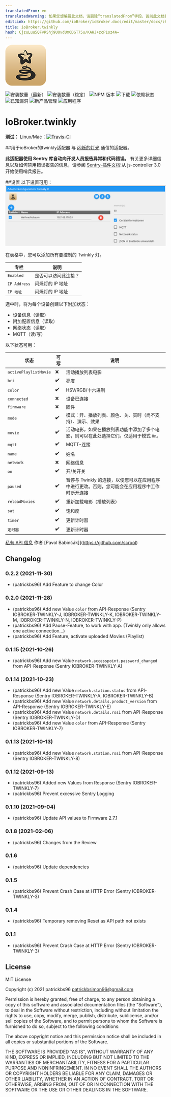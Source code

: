 ```yaml
---
translatedFrom: en
translatedWarning: 如果您想编辑此文档，请删除“translatedFrom”字段，否则此文档将再次自动翻译
editLink: https://github.com/ioBroker/ioBroker.docs/edit/master/docs/zh-cn/adapterref/iobroker.twinkly/README.md
title: ioBroker.twinkly
hash: CjzuLuu5QFvRShj9UOvdUm6DGT75u/KAHJ+zcP1sz4A=
---
```

![标识](../../../en/adapterref/iobroker.twinkly/admin/twinkly.png)

![安装数量（最新）](http://iobroker.live/badges/twinkly-installed.svg)
![安装数量（稳定）](http://iobroker.live/badges/twinkly-stable.svg)
![NPM 版本](http://img.shields.io/npm/v/iobroker.twinkly.svg)
![下载](https://img.shields.io/npm/dm/iobroker.twinkly.svg)
![依赖状态](https://img.shields.io/david/patrickbs96/iobroker.twinkly.svg)
![已知漏洞](https://snyk.io/test/github/patrickbs96/ioBroker.twinkly/badge.svg)
![新产品管理](https://nodei.co/npm/iobroker.twinkly.png?downloads=true)
![应用程序](https://ci.appveyor.com/api/projects/status/github/patrickbs96/ioBroker.twinkly?branch=master&svg=true)

# IoBroker.twinkly
**测试：** Linux/Mac：[![Travis-CI](https://travis-ci.com/patrickbs96/ioBroker.twinkly.svg)](https://travis-ci.com/github/patrickbs96/ioBroker.twinkly)

##用于ioBroker的twinkly适配器
与 [闪烁的灯光](https://www.twinkly.com/) 通信的适配器。

**此适配器使用 Sentry 库自动向开发人员报告异常和代码错误。** 有关更多详细信息以及如何禁用错误报告的信息，请参阅 [Sentry-插件文档](https://github.com/ioBroker/plugin-sentry#plugin-sentry)!从 js-controller 3.0 开始使用哨兵报告。

##设置
以下设置可用：![管理.png](../../../en/adapterref/iobroker.twinkly/img/admin.png)

在表格中，您可以添加所有要控制的 Twinkly 灯。

|专栏 |说明 |
|--------------|------------------------------------|
| `Enabled` |是否可以访问此连接？ |
| `IP Address` |闪烁灯的 IP 地址 |
| `IP 地址` |闪烁灯的 IP 地址 |

选中时，将为每个设备创建以下附加状态：

* 设备信息（读取）
* 附加配置信息（读取）
* 网络状态（读取）
* MQTT（读/写）

以下状态可用：

|状态 |可写 |说明 |
|-------------------------------|--------------------|---------------------------------------------------------------------------------------------------------------------------------|
| `activePlaylistMovie` | :x: |活动播放列表电影 |
| `bri` | :heavy_check_mark: |亮度 |
| `color` | :heavy_check_mark: | HSV/RGB/十六进制 |
| `connected` | :x: |设备已连接 |
| `firmware` | :x: |固件 |
| `mode` | :heavy_check_mark: |模式：开、播放列表、颜色、关、实时（尚不支持）、演示、效果 |
| `movie` | :heavy_check_mark: |活动电影，如果在播放列表功能中添加了多个电影，则可以在此处选择它们。仅适用于模式 `On`。 |
| `mqtt` | :heavy_check_mark: | MQTT-连接|
| `name` | :heavy_check_mark: |姓名 |
| `network` | :x: |网络信息|
| `on` | :heavy_check_mark: |开/关开关 |
| `paused` | :heavy_check_mark: |暂停与 Twinkly 的连接，以便您可以在应用程序中进行更改。否则，您可能会在应用程序中工作时断开连接 |
| `reloadMovies` | :heavy_check_mark: |重新加载电影（播放列表）|
| `sat` | :heavy_check_mark: |饱和度|
| `timer` | :heavy_check_mark: |更新计时器 |
| `定时器` | :heavy_check_mark: |更新计时器 |

[私有 API 信息](https://xled-docs.readthedocs.io/en/latest/) 作者 [Pavol Babinčák]](https://github.com/scrool)

## Changelog

### 0.2.2 (2021-11-30)
* (patrickbs96) Add Feature to change Color

### 0.2.0 (2021-11-28)
* (patrickbs96) Add new Value `color` from API-Response (Sentry IOBROKER-TWINKLY-J, IOBROKER-TWINKLY-K, IOBROKER-TWINKLY-M, IOBROKER-TWINKLY-N, IOBROKER-TWINKLY-P)
* (patrickbs96) Add Pause-Feature, to work with app. (Twinkly only allows one active connection...)
* (patrickbs96) Add Feature, activate uploaded Movies (Playlist) 

### 0.1.15 (2021-10-26)
* (patrickbs96) Add new Value `network.accesspoint.password_changed` from API-Response (Sentry IOBROKER-TWINKLY-A)

### 0.1.14 (2021-10-23)
* (patrickbs96) Add new Value `network.station.status` from API-Response (Sentry IOBROKER-TWINKLY-A, IOBROKER-TWINKLY-B)
* (patrickbs96) Add new Value `network.details.product_version` from API-Response (Sentry IOBROKER-TWINKLY-E)
* (patrickbs96) Add new Value `network.details.rssi` from API-Response (Sentry IOBROKER-TWINKLY-D)
* (patrickbs96) Add new Value `color` from API-Response (Sentry IOBROKER-TWINKLY-7)

### 0.1.13 (2021-10-13)
* (patrickbs96) Add new Value `network.station.rssi` from API-Response (Sentry IOBROKER-TWINKLY-8)

### 0.1.12 (2021-09-13)
* (patrickbs96) Added new Values from Response (Sentry IOBROKER-TWINKLY-7)
* (patrickbs96) Prevent excessive Sentry Logging 

### 0.1.10 (2021-09-04)
* (patrickbs96) Update API values to Firmware 2.7.1

### 0.1.8 (2021-02-06)
* (patrickbs96) Changes from the Review

### 0.1.6
* (patrickbs96) Update dependencies

### 0.1.5
* (patrickbs96) Prevent Crash Case at HTTP Error (Sentry IOBROKER-TWINKLY-3)

### 0.1.4
* (patrickbs96) Temporary removing Reset as API path not exists

### 0.1.1
* (patrickbs96) Prevent Crash Case at HTTP Error (Sentry IOBROKER-TWINKLY-3)

## License
MIT License

Copyright (c) 2021 patrickbs96 <patrickbsimon96@gmail.com>

Permission is hereby granted, free of charge, to any person obtaining a copy
of this software and associated documentation files (the "Software"), to deal
in the Software without restriction, including without limitation the rights
to use, copy, modify, merge, publish, distribute, sublicense, and/or sell
copies of the Software, and to permit persons to whom the Software is
furnished to do so, subject to the following conditions:

The above copyright notice and this permission notice shall be included in all
copies or substantial portions of the Software.

THE SOFTWARE IS PROVIDED "AS IS", WITHOUT WARRANTY OF ANY KIND, EXPRESS OR
IMPLIED, INCLUDING BUT NOT LIMITED TO THE WARRANTIES OF MERCHANTABILITY,
FITNESS FOR A PARTICULAR PURPOSE AND NONINFRINGEMENT. IN NO EVENT SHALL THE
AUTHORS OR COPYRIGHT HOLDERS BE LIABLE FOR ANY CLAIM, DAMAGES OR OTHER
LIABILITY, WHETHER IN AN ACTION OF CONTRACT, TORT OR OTHERWISE, ARISING FROM,
OUT OF OR IN CONNECTION WITH THE SOFTWARE OR THE USE OR OTHER DEALINGS IN THE
SOFTWARE.